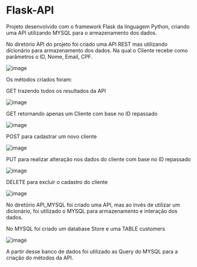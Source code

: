 # Flask-API
Projeto desenvolvido com o framework Flask da linguagem Python, criando uma API utilizando MYSQL para o armazenamento dos dados.

No diretório API do projeto foi criado uma API REST mas utilizando dicionário para armazenamento dos dados. Na qual o Cliente recebe como parâmetros o ID, Nome, Email, CPF.

![image](https://user-images.githubusercontent.com/106355267/203422743-96eba2a1-6752-45c3-a31d-9a8784d0bc1e.png)

Os métodos criados foram:

GET trazendo todos os resultados da API

![image](https://user-images.githubusercontent.com/106355267/203422962-404f3a92-40f1-4589-ac8d-cc5e4e8c8744.png)

GET retornando apenas um Cliente com base no ID repassado

![image](https://user-images.githubusercontent.com/106355267/203423160-55fd18e6-3e02-4609-8bca-209d3216b8d4.png)

POST para cadastrar um novo cliente

![image](https://user-images.githubusercontent.com/106355267/203423212-f6cd0317-7662-4a6a-8311-f617514a6c06.png)

PUT para realizar alteração nos dados do cliente com base no ID repassado

![image](https://user-images.githubusercontent.com/106355267/203423309-8f1e9af0-7473-436c-aef7-2710bf45e1b9.png)

DELETE para excluir o cadastro do cliente

![image](https://user-images.githubusercontent.com/106355267/203423410-765d2fe6-a07e-42b3-8756-01c19ba72634.png)

No diretório API_MYSQL foi criado uma API, mas ao invés de utilizar um dicionário, foi utilizado o MYSQL para armazenamento e interação dos dados. 

No MYSQL foi criado um database Store e uma TABLE customers

![image](https://user-images.githubusercontent.com/106355267/203424030-4d3332c4-984b-43c3-a1ac-51c0a48f0aae.png)

A partir desse banco de dados foi utilizado as Query do MYSQL para a criação do métodos da API.


